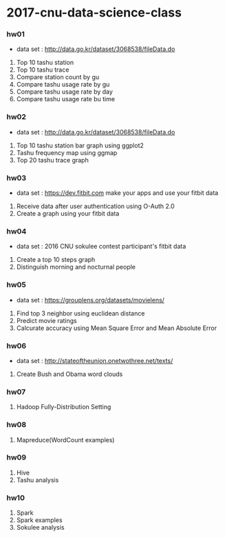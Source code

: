 # 2017-cnu-data-science-class

### hw01
- data set : http://data.go.kr/dataset/3068538/fileData.do
1. Top 10 tashu station
2. Top 10 tashu trace
3. Compare station count by gu
4. Compare tashu usage rate by gu
5. Compare tashu usage rate by day
6. Compare tashu usage rate bu time

### hw02
- data set : http://data.go.kr/dataset/3068538/fileData.do
1. Top 10 tashu station bar graph using ggplot2
2. Tashu frequency map using ggmap
3. Top 20 tashu trace graph

### hw03
- data set : https://dev.fitbit.com make your apps and use your fitbit data
1. Receive data after user authentication using O-Auth 2.0
2. Create a graph using your fitbit data

### hw04
- data set : 2016 CNU sokulee contest participant's fitbit data
1. Create a top 10 steps graph
2. Distinguish morning and nocturnal people

### hw05
- data set : https://grouplens.org/datasets/movielens/
1. Find top 3 neighbor using euclidean distance
2. Predict movie ratings
3. Calcurate accuracy using Mean Square Error and Mean Absolute Error

### hw06
- data set : http://stateoftheunion.onetwothree.net/texts/
1. Create Bush and Obama word clouds

### hw07
1. Hadoop Fully-Distribution Setting

### hw08
1. Mapreduce(WordCount examples)

### hw09
1. Hive
2. Tashu analysis

### hw10
1. Spark
2. Spark examples
3. Sokulee analysis
